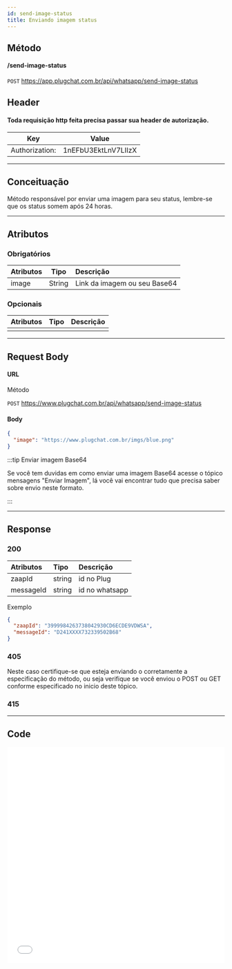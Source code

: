 ```yaml
---
id: send-image-status
title: Enviando imagem status
---
```


## Método

#### /send-image-status

`POST` https://app.plugchat.com.br/api/whatsapp/send-image-status

## Header
#### Toda requisição http feita precisa passar sua header de autorização.


| Key            | Value                   |
| :------------: |   :---------------:     |
| Authorization: |   1nEFbU3EktLnV7LIIzX   |

---

## Conceituação

Método responsável por enviar uma imagem para seu status, lembre-se que os status somem após 24 horas.

---

## Atributos

### Obrigatórios

| Atributos |  Tipo  | Descrição                    |
| :-------- | :----: | :--------------------------- |
| image     | String | Link da imagem ou seu Base64 |

### Opcionais

| Atributos | Tipo | Descrição |
| :-------- | :--: | :-------- |
|           |      |           |

---

## Request Body

#### URL

Método

`POST` https://www.plugchat.com.br/api/whatsapp/send-image-status

#### Body

```json
{
  "image": "https://www.plugchat.com.br/imgs/blue.png"
}
```

:::tip Enviar imagem Base64

Se você tem duvidas em como enviar uma imagem Base64 acesse o tópico mensagens "Enviar Imagem", lá você vai encontrar tudo que precisa saber sobre envio neste formato.

:::

---

## Response

### 200

| Atributos | Tipo   | Descrição      |
| :-------- | :----- | :------------- |
| zaapId    | string | id no Plug     |
| messageId | string | id no whatsapp |

Exemplo

```json
{
  "zaapId": "3999984263738042930CD6ECDE9VDWSA",
  "messageId": "D241XXXX732339502B68"
}
```

### 405

Neste caso certifique-se que esteja enviando o corretamente a especificação do método, ou seja verifique se você enviou o POST ou GET conforme especificado no inicio deste tópico.

### 415

---

## Code

<iframe src="//api.apiembed.com/?source=https://raw.githubusercontent.com/fourpixelit/plug-chat-docs/main/json-examples/send-image-status.json&targets=all" frameborder="0" scrolling="no" width="100%" height="500px" seamless></iframe>
